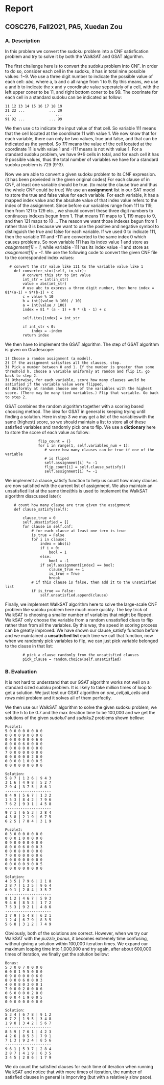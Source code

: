 # Report

## COSC276, Fall2021, PA5, Xuedan Zou





### A. Description

In this problem we convert the sudoku problem into a CNF satisfication problem and try to solve it by both the WalkSAT and GSAT algorithm. 

The first challenge here is to convert the sudoku problem into CNF. In order to do so, consider each cell in the sudoku, it has in total nine possible values: 1~9. We use a three digit number to indicate the possible value of each cell: *abc*, where a, b and c all range from 1 to 9. By this means, we use a and b to indicate the x and y coordinate value seperately of a cell, with the left upper coner to be 11, and right bottom coner to be 99. The coorinate for each cell in a standard sudoku can be indicated as follow:

~~~
11 12 13 14 15 16 17 18 19
21 22 ...           ... 29
...                    ...
91 92 ...           ... 99
~~~

We then use c to indicate the input value of that cell. So variable 111 means that the cell located at the coordinate 11 with value 1. We now know that for each variable, there can only be two values, true and false, and that can be indicated as the symbol. So *111* means the value of the cell located at the coordinate 11 is with value 1 and *-111* means is not with value 1. For a standard sudoku problem, we have 9*9 cells in total, and for each cell it has 9 possible values, thus the total number of variables we have for a standard sudoku problem is 729 (9^3).

Now we are able to convert a given sudoku problem to its CNF expression.(it has been provieded in the given original codes) For each clause of in CNF, at least one variable should be true. (to make the clause true and thus the whole CNF could be true) We use an **assignment** list in our SAT model to store the true and false value for each variable. For each variable, it has a mapped index value and the absolute value of that index value refers to the index of the assignment. Since before our variables range from 111 to 119, then from 121 to 129 etc. ,  we should convert these three digit numbers to continuous indexes begun from 1. That means 111 maps to 1, 119 maps to 9, and then 121 maps to 10 ...  The reason we want those indexes begun from 1 rather than 0 is because we want to use the positive and negative symbol to distinguish the true and false for each variable. If we used 0 to indicate 111, then the variable 111 and -111 are converted to the same index 0 which causes problems. So now variable 111 has its index value 1 and store as *assignment[1] = 1*, while variable -111 has its index value -1 and store as *assignment[1] = -1*.  We use the following code to convert the given CNF file to the corresponded index values: 

~~~
  # convert the str value like 111 to the variable value like 1
    def converter_stoi(self, in_str):
        # convert this str to int value
        int_str = int(in_str)
        value = abs(int_str)
        # use abc to express a three digit number, then here index = 81*(a-1) + 9*(b-1) + c
        c = value % 10
        b = int((value % 100) / 10)
        a = int(value / 100)
        index = 81 * (a - 1) + 9 * (b - 1) + c

        self.itos[index] = int_str

        if int_str < 0:
            index = -index
        return index
~~~



We then have to implement the GSAT algorithm.  The step of GSAT algorithm is given on Gradescope:

~~~
1) Choose a random assignment (a model).
2) If the assignment satisfies all the clauses, stop.
3) Pick a number between 0 and 1. If the number is greater than some threshold h, choose a variable uniformly at random and flip it; go back to step 2.
3) Otherwise, for each variable, score how many clauses would be satisfied if the variable value were flipped.
4) Uniformly at random choose one of the variables with the highest score. (There may be many tied variables.) Flip that variable. Go back to step 2.
~~~

GSAT combines the random algorithm together with a scoring based choosing method. The idea for GSAT in general is keeping trying until finding a solution. Here in step 3 we may get a list of the variableswith the same (highest) score, so we should maintain a list to store all of these satisfied variables and randomly pick one to flip. We use a **dictionary** here to store the score of each value as follow:

~~~
               flip_count = {}
               for i in range(1, self.variables_num + 1):
                  # score how many clauses can be true if one of the variable
                  # is fliped
                  self.assignment[i] *= -1
                  flip_count[i] = self.clause_satisfy()
                  self.assignment[i] *= -1
~~~

We implement a clause_satisfy function to help us count how many clauses are now satisfied with the current list of assignment. We also maintain an unsatisfied list at the same time(this is used to implement the WalkSAT algorithm disscussed later):

~~~
    # count how many clause are true given the assignment
    def clause_satisfy(self):

        clause_true = 0
        self.unsatisfied = []
        for clause in self.cnf:
            # for each clause at least one term is true
            is_true = False
            for i in clause:
                index = abs(i)
                if i > 0:
                    bool = 1
                else:
                    bool = -1
                if self.assignment[index] == bool:
                    clause_true += 1
                    is_true = True
                    break
            # if this clause is false, then add it to the unsatisfied list
            if is_true == False:
                self.unsatisfied.append(clause)
~~~

Finally, we implement WalkSAT algorithm here to solve the large-scale CNF problem like sudoku problem here much more quickly. The key trick of WalkSAT is choosing a smaller number of  variables that might be flipped. WalkSAT only choose the variable from a random unsatisfied clues to flip rather than from all the variables. By this way, the speed in scoring process can be greatly improved. We have shown our clause_satisfy function before and we maintained a **unsatisfied list** each time we call that function, now when we randomly pick variables to flip, we can just pick variable belonged to the clause in that list:

~~~
        # pick a clause randomly from the unsatisfied clauses
        pick_clause = random.choice(self.unsatisfied)
~~~



### B. Evaluation

It is not hard to understand that our GSAT algorithm works not well on a standard sized sudoku problem. It is likely to take million times of loop to get a solution. We just test our GSAT algorithm on *one_cell*,*all_cells* and *rows* mini problem and it solves all of them perfectly.

We then use our WalkSAT algorithm to solve the given sudoku problem, we set the h to be 0.7 and the max iteration time to be 100,000 and we get the solutions of the given *sudoku1* and *sudoku2* problems shown bellow:

~~~
Puzzle1:
5 0 0 0 0 0 0 0 0
0 0 0 0 9 0 0 0 0
0 0 0 0 0 0 0 6 0
8 0 0 0 6 0 0 0 0
0 0 0 8 0 0 0 0 0
7 0 0 0 0 0 0 0 0
0 0 0 0 0 0 2 0 0
0 0 0 0 1 0 0 0 5
0 0 0 0 0 0 0 0 0

Solution:
5 8 7 | 1 2 6 | 9 4 3 
3 1 6 | 4 9 8 | 5 2 7 
2 9 4 | 3 7 5 | 8 6 1 
---------------------
8 4 9 | 5 6 7 | 1 3 2 
1 5 3 | 8 4 2 | 7 9 6 
7 6 2 | 9 3 1 | 4 5 8 
---------------------
9 7 1 | 6 5 3 | 2 8 4 
4 3 8 | 2 1 9 | 6 7 5 
6 2 5 | 7 8 4 | 3 1 9 

Puzzle2:
0 3 0 0 0 0 0 0 0
0 0 0 1 0 0 0 0 0
0 9 0 0 0 0 0 0 0
8 0 0 0 6 0 0 0 3
0 0 0 8 0 0 0 0 0
7 0 0 0 0 0 0 0 6
0 0 0 0 0 0 0 0 0
0 0 0 0 0 9 0 0 5
0 0 0 0 0 0 0 0 0

Solution:
4 3 5 | 7 9 6 | 2 1 8 
2 8 7 | 1 3 5 | 9 6 4 
6 9 1 | 2 8 4 | 3 5 7 
---------------------
8 1 2 | 4 6 7 | 5 9 3 
9 4 6 | 8 5 3 | 1 7 2 
7 5 3 | 9 2 1 | 4 8 6 
---------------------
3 7 9 | 5 4 8 | 6 2 1 
1 2 4 | 6 7 9 | 8 3 5 
5 6 8 | 3 1 2 | 7 4 9 
~~~

Obviously, both of the solutions are correct. However, when we try our WalkSAT with the *puzzle_bonus*, it becomes extremely time confusing, without giving a solution within 100,000 iteration times. We expand our maximum looping time into 1,000,000 and try again, after about 600,000 times of iteration, we finally get the solution bellow:

~~~
Bonus:
5 3 0 0 7 0 0 0 0
6 0 0 1 9 5 0 0 0
0 9 8 0 0 0 0 6 0
8 0 0 0 6 0 0 0 3
4 0 0 8 0 3 0 0 1
7 0 0 0 2 0 0 0 6
0 6 0 0 0 0 2 8 0
0 0 0 4 1 9 0 0 5
0 0 0 0 0 0 0 0 0

Solution:
5 3 4 | 6 7 8 | 9 1 2 
6 7 2 | 1 9 5 | 3 4 8 
1 9 8 | 3 4 2 | 5 6 7 
---------------------
8 5 9 | 7 6 1 | 4 2 3 
4 2 6 | 8 5 3 | 7 9 1 
7 1 3 | 9 2 4 | 8 5 6 
---------------------
9 6 1 | 5 3 7 | 2 8 4 
2 8 7 | 4 1 9 | 6 3 5 
3 4 5 | 2 8 6 | 1 7 9 
~~~

We do count the satisfied clauses for each time of iteration when running WalkSAT and notice that with more times of iteration, the number of satisfied clauses in general is imporving (but with a relatively slow pace).

